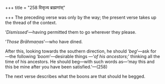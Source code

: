 +++
title = "258 विसृज्य ब्राह्मणांस्"

+++
The preceding verse was only by the way; the present verse takes up the
thread of the context.

‘*Dismissed*’—having permitted them to go wherever they please.

‘*Those Brāhmaṇas*’—who have dined.

After this, looking towards the southern direction, he should
‘*beg*’—ask for—the following ‘*boom*’—desirable things —‘*of his
ancestors*;’ thinking all the time of his ancestors. He should beg—with
such words as—‘may this and this be mine after you have been
satisfied.’—(258)

The next verse describes what the boons are that should he begged.


